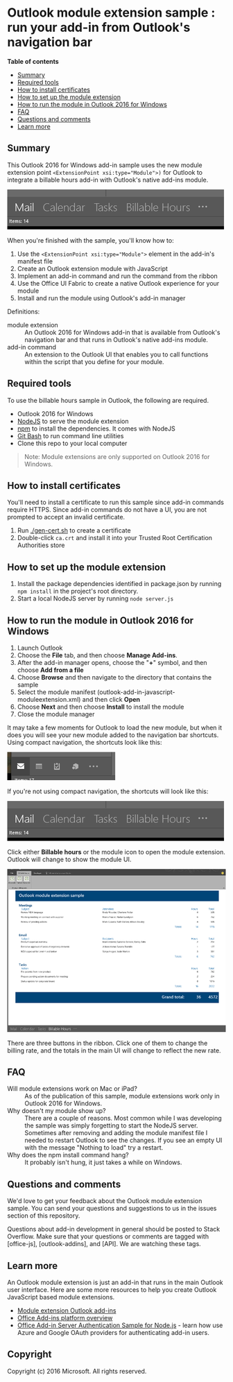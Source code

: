 # Outlook module extension sample : run your add-in from Outlook's navigation bar

**Table of contents**

* [Summary](#summary)
* [Required tools](#required-tools)
* [How to install certificates](#how-to-install-certificates)
* [How to set up the module extension](#how-to-set-up-the-module-extension)
* [How to run the module in Outlook 2016 for Windows](#how-to-run-the-module-in-outlook-2016-for-windows)
* [FAQ](#faq)
* [Questions and comments](#questions-and-comments)
* [Learn more](#learn-more)

## Summary

This Outlook 2016 for Windows add-in sample uses the new module extension point ```<ExtensionPoint xsi:type="Module">)``` for Outlook to 
integrate a billable hours add-in with Outlook's native add-ins module. 

![](/readme-images/Outlook-Navigation-Bar.png)

When you're finished with the sample, you'll know how to:

1. Use the ```<ExtensionPoint xsi:type="Module">``` element in the add-in's manifest file
2. Create an Outlook extension module with JavaScript
3. Implement an add-in command and run the command from the ribbon
4. Use the Office UI Fabric to create a native Outlook experience for your module
5. Install and run the module using Outlook's add-in manager

Definitions:

<d>
<dt>module extension</dt>
<dd> An Outlook 2016 for Windows add-in that is available from Outlook's navigation bar
and that runs in Outlook's native add-ins module.</dd>
<dt>add-in command</dt>
<dd>An extension to the Outlook UI that enables you to call functions within the script
that you define for your module.</dd>
</dl>

## Required tools

To use the billable hours sample in Outlook, the following are required.

* Outlook 2016 for Windows
* [NodeJS](https://nodejs.org/en) to serve the module extension
* [npm](https://www.npmjs.com/) to install the dependencies. It comes with NodeJS
* [Git Bash](http://www.git-scm.com/downloads) to run command line utilities
* Clone this repo to your local computer

> Note: Module extensions are only supported on Outlook 2016 for Windows. 

## How to install certificates

You'll need to install a certificate to run this sample since add-in commands require HTTPS. Since add-in
commands do not have a UI, you are not prompted to accept an invalid certificate. 

1. Run [./gen-cert.sh](#gen-cert.sh) to create a certificate
2. Double-click ```ca.crt``` and install it into your Trusted Root Certification Authorities store

## How to set up the module extension

1. Install the package dependencies identified in package.json by running ```npm install``` in the project's
   root directory.
2. Start a local NodeJS server by running ```node server.js```

## How to run the module in Outlook 2016 for Windows

1. Launch Outlook
2. Choose the **File** tab, and then choose **Manage Add-ins**.
3. After the add-in manager opens, choose the "**+**" symbol, and then choose **Add from a file**
4. Choose **Browse** and then navigate to the directory that contains the sample
5. Select the module manifest (outlook-add-in-javascript-moduleextension.xml) and then click **Open**
6. Choose **Next** and then choose **Install** to install the module
7. Close the module manager

It may take a few moments for Outlook to load the new module, but when it does you will see your new
module added to the navigation bar shortcuts. Using compact navigation, the shortcuts look like this:

![Shows add-in commands in the compact Outlook navigation bar.](/readme-images/Outlook-Compact-Navigation-Bar.png)

If you're not using compact navigation, the shortcuts will look like this:

![Shows a single module extension the the expanded navigation bar.](/readme-images/Outlook-Navigation-Bar.png)

Click either **Billable hours** or the module icon to open the module extension. Outlook will change
to show the module UI.

![Shows the user interface for the module extenstion.](/readme-images/Outlook-Billable-Hours-UI.png)

There are three buttons in the ribbon. Click one of them to change the billing rate, and the totals in the 
main UI will change to reflect the new rate. 

## FAQ

<dl>
<dt>Will module extensions work on Mac or iPad? </dt>
<dd>As of the publication of this sample, module extensions work
only in Outlook 2016 for Windows.</dd>
<dt>Why doesn't my module show up?</dt>
<dd>There are a couple of reasons. Most common while I was developing the sample was simply forgetting
to start the NodeJS server. Sometimes after removing and adding the module manifest file I needed to restart
Outlook to see the changes. If you see an empty UI with the message "Nothing to load" try a restart.</dd>
<dt>Why does the npm install command hang?</dt>
<dd>It probably isn't hung, it just takes a while on Windows.
</dl>

## Questions and comments

We'd love to get your feedback about the Outlook module extension sample. You can send your questions and 
suggestions to us in the issues section of this repository.

Questions about add-in development in general should be posted to Stack Overflow. Make sure that your 
questions or comments are tagged with [office-js], [outlook-addins], and [API]. We are watching these tags.

## Learn more

An Outlook module extension is just an add-in that runs in the main Outlook user interface. Here are some
more resources to help you create Outlook JavaScript based module extensions.

* [Module extension Outlook add-ins](http://dev.office.com/docs/add-ins/outlook/extension-module-outlook-add-ins.md)
* [Office Add-ins platform overview](https://msdn.microsoft.com/EN-US/library/office/jj220082.aspx)
* [Office Add-in Server Authentication Sample for Node.js](https://github.com/OfficeDev/Office-Add-in-Nodejs-ServerAuth) - learn how use Azure and Google OAuth providers for authenticating add-in users.

## Copyright
Copyright (c) 2016 Microsoft. All rights reserved.